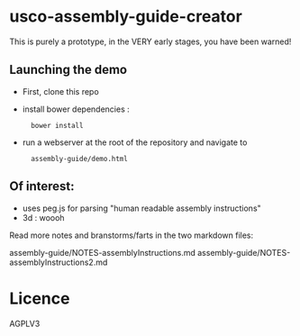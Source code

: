 usco-assembly-guide-creator
============================

This is purely a prototype, in the VERY early stages, you have been warned!


Launching the demo
------------------

- First, clone this repo
- install bower dependencies :

        bower install

- run a webserver at the root of the repository and navigate to 

        assembly-guide/demo.html


Of interest:
------------

- uses peg.js for parsing "human readable assembly instructions" 
- 3d : woooh 

Read more notes and branstorms/farts in the two markdown files:

assembly-guide/NOTES-assemblyInstructions.md
assembly-guide/NOTES-assemblyInstructions2.md

Licence
=======
AGPLV3
